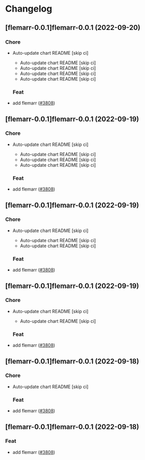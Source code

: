 # Changelog



## [flemarr-0.0.1]flemarr-0.0.1 (2022-09-20)

### Chore

- Auto-update chart README [skip ci]
  - Auto-update chart README [skip ci]
  - Auto-update chart README [skip ci]
  - Auto-update chart README [skip ci]
  - Auto-update chart README [skip ci]

  ### Feat

- add flemarr ([#3808](https://github.com/truecharts/charts/issues/3808))




## [flemarr-0.0.1]flemarr-0.0.1 (2022-09-19)

### Chore

- Auto-update chart README [skip ci]
  - Auto-update chart README [skip ci]
  - Auto-update chart README [skip ci]
  - Auto-update chart README [skip ci]

  ### Feat

- add flemarr ([#3808](https://github.com/truecharts/charts/issues/3808))




## [flemarr-0.0.1]flemarr-0.0.1 (2022-09-19)

### Chore

- Auto-update chart README [skip ci]
  - Auto-update chart README [skip ci]
  - Auto-update chart README [skip ci]

  ### Feat

- add flemarr ([#3808](https://github.com/truecharts/charts/issues/3808))




## [flemarr-0.0.1]flemarr-0.0.1 (2022-09-19)

### Chore

- Auto-update chart README [skip ci]
  - Auto-update chart README [skip ci]

  ### Feat

- add flemarr ([#3808](https://github.com/truecharts/charts/issues/3808))




## [flemarr-0.0.1]flemarr-0.0.1 (2022-09-18)

### Chore

- Auto-update chart README [skip ci]

  ### Feat

- add flemarr ([#3808](https://github.com/truecharts/charts/issues/3808))




## [flemarr-0.0.1]flemarr-0.0.1 (2022-09-18)

### Feat

- add flemarr ([#3808](https://github.com/truecharts/charts/issues/3808))
